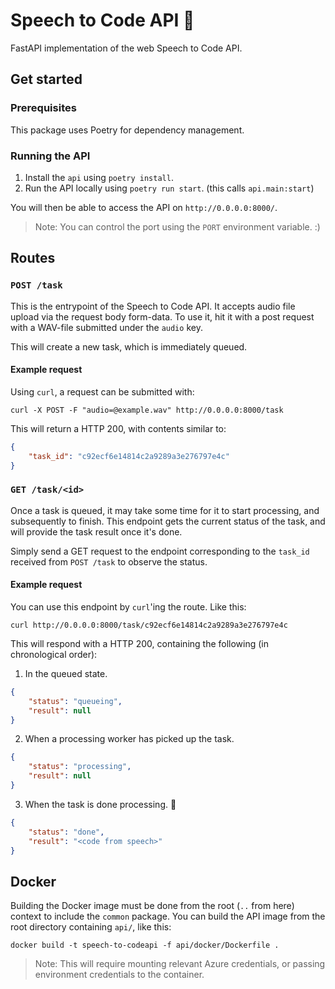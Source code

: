 # Speech to Code API 🤗

FastAPI implementation of the web Speech to Code API.

## Get started

### Prerequisites

This package uses Poetry for dependency management.

### Running the API

1. Install the `api` using `poetry install`.
2. Run the API locally using `poetry run start`. (this calls `api.main:start`)

You will then be able to access the API on `http://0.0.0.0:8000/`.

> Note: You can control the port using the `PORT` environment variable. :)

## Routes

### `POST /task`

This is the entrypoint of the Speech to Code API. It accepts audio file upload via the request body form-data. To use it, hit it with a post request with a WAV-file submitted under the `audio` key.

This will create a new task, which is immediately queued.

#### Example request

Using `curl`, a request can be submitted with:

```
curl -X POST -F "audio=@example.wav" http://0.0.0.0:8000/task
```

This will return a HTTP 200, with contents similar to:

```json
{
    "task_id": "c92ecf6e14814c2a9289a3e276797e4c"
}
```

### `GET /task/<id>`

Once a task is queued, it may take some time for it to start processing, and subsequently to finish. This endpoint gets the current status of the task, and will provide the task result once it's done.

Simply send a GET request to the endpoint corresponding to the `task_id` received from `POST /task` to observe the status.

#### Example request

You can use this endpoint by `curl`'ing the route. Like this:

```
curl http://0.0.0.0:8000/task/c92ecf6e14814c2a9289a3e276797e4c
```

This will respond with a HTTP 200, containing the following (in chronological order):

1. In the queued state.

```json
{
    "status": "queueing",
    "result": null
}
```

2. When a processing worker has picked up the task.

```json
{
    "status": "processing",
    "result": null
}
```

3. When the task is done processing. 🎉

```json
{
    "status": "done",
    "result": "<code from speech>"
}
```

## Docker

Building the Docker image must be done from the root (`..` from here) context to include the `common` package. You can build the API image from the root directory containing `api/`, like this:

```
docker build -t speech-to-codeapi -f api/docker/Dockerfile .
```

> Note: This will require mounting relevant Azure credentials, or passing environment credentials to the container.
